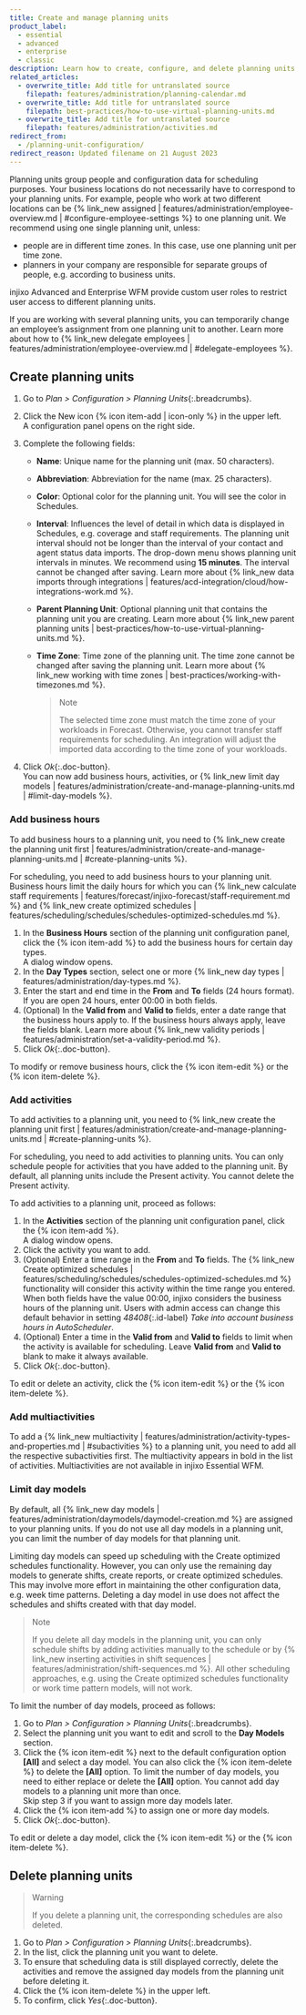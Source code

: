 ```yaml
---
title: Create and manage planning units
product_label:
  - essential
  - advanced
  - enterprise
  - classic
description: Learn how to create, configure, and delete planning units.
related_articles:
  - overwrite_title: Add title for untranslated source
    filepath: features/administration/planning-calendar.md
  - overwrite_title: Add title for untranslated source
    filepath: best-practices/how-to-use-virtual-planning-units.md
  - overwrite_title: Add title for untranslated source
    filepath: features/administration/activities.md
redirect_from:
  - /planning-unit-configuration/
redirect_reason: Updated filename on 21 August 2023
---
```


Planning units group people and configuration data for scheduling purposes. Your business locations do not necessarily have to correspond to your planning units. For example, people who work at two different locations can be {% link_new assigned | features/administration/employee-overview.md | #configure-employee-settings %} to one planning unit. We recommend using one single planning unit, unless:

- people are in different time zones. In this case, use one planning unit per time zone.
- planners in your company are responsible for separate groups of people, e.g. according to business units.

injixo Advanced and Enterprise WFM provide custom user roles to restrict user access to different planning units.

If you are working with several planning units, you can temporarily change an employee’s assignment from one planning unit to another. Learn more about how to {% link_new delegate employees | features/administration/employee-overview.md | #delegate-employees %}.

## Create planning units

1. Go to _Plan > Configuration > Planning Units_{:.breadcrumbs}.
2. Click the New icon {% icon item-add | icon-only %} in the upper left.  
   A configuration panel opens on the right side.
3. Complete the following fields:

   - **Name**: Unique name for the planning unit (max. 50 characters).
   - **Abbreviation**: Abbreviation for the name (max. 25 characters).
   - **Color**: Optional color for the planning unit. You will see the color in Schedules.
   - **Interval**: Influences the level of detail in which data is displayed in Schedules, e.g. coverage and staff requirements. The planning unit interval should not be longer than the interval of your contact and agent status data imports. The drop-down menu shows planning unit intervals in minutes. We recommend using **15&nbsp;minutes**. The interval cannot be changed after saving. Learn more about {% link_new data imports through integrations | features/acd-integration/cloud/how-integrations-work.md %}.
   - **Parent Planning Unit**: Optional planning unit that contains the planning unit you are creating. Learn more about {% link_new parent planning units | best-practices/how-to-use-virtual-planning-units.md %}.
   - **Time Zone**: Time zone of the planning unit. The time zone cannot be changed after saving the planning unit. Learn more about {% link_new working with time zones | best-practices/working-with-timezones.md %}.

     > Note
     >
     > The selected time zone must match the time zone of your workloads in Forecast. Otherwise, you cannot transfer staff requirements for scheduling. An integration will adjust the imported data according to the time zone of your workloads.

4. Click _Ok_{:.doc-button}.  
   You can now add business hours, activities, or {% link_new limit day models | features/administration/create-and-manage-planning-units.md | #limit-day-models %}.

### Add business hours

To add business hours to a planning unit, you need to {% link_new create the planning unit first | features/administration/create-and-manage-planning-units.md | #create-planning-units %}.

For scheduling, you need to add business hours to your planning unit. Business hours limit the daily hours for which you can {% link_new calculate staff requirements | features/forecast/injixo-forecast/staff-requirement.md %} and {% link_new create optimized schedules | features/scheduling/schedules/schedules-optimized-schedules.md %}. <!-- special public holiday day types or part of the linked article? -->

1. In the **Business Hours** section of the planning unit configuration panel, click the {% icon item-add %} to add the business hours for certain day types.  
   A dialog window opens.
2. In the **Day Types** section, select one or more {% link_new day types | features/administration/day-types.md %}.
3. Enter the start and end time in the **From** and **To** fields (24&nbsp;hours format). If you are open 24&nbsp;hours, enter 00:00 in both fields.
4. (Optional) In the **Valid from** and **Valid to** fields, enter a date range that the business hours apply to. If the business hours always apply, leave the fields blank. Learn more about {% link_new validity periods | features/administration/set-a-validity-period.md %}.
5. Click _Ok_{:.doc-button}.

To modify or remove business hours, click the {% icon item-edit %} or the {% icon item-delete %}.

### Add activities

To add activities to a planning unit, you need to {% link_new create the planning unit first | features/administration/create-and-manage-planning-units.md | #create-planning-units %}.

For scheduling, you need to add activities to planning units. You can only schedule people for activities that you have added to the planning unit. By default, all planning units include the Present activity. You cannot delete the Present activity.

To add activities to a planning unit, proceed as follows:

1. In the **Activities** section of the planning unit configuration panel, click the {% icon item-add %}.  
   A dialog window opens.
2. Click the activity you want to add.
3. (Optional) Enter a time range in the **From** and **To** fields. The {% link_new Create optimized schedules | features/scheduling/schedules/schedules-optimized-schedules.md %} functionality will consider this activity within the time range you entered. When both fields have the value 00:00, injixo considers the business hours of the planning unit. Users with admin access can change this default behavior in setting _48408_{:.id-label} _Take into account business hours in AutoScheduler_.
4. (Optional) Enter a time in the **Valid from** and **Valid to** fields to limit when the activity is available for scheduling. Leave **Valid from** and **Valid to** blank to make it always available.
5. Click _Ok_{:.doc-button}.

To edit or delete an activity, click the {% icon item-edit %} or the {% icon item-delete %}.

### Add multiactivities

To add a {% link_new multiactivity | features/administration/activity-types-and-properties.md | #subactivities %} to a planning unit, you need to add all the respective subactivities first. The multiactivity appears in bold in the list of activities. Multiactivities are not available in injixo Essential WFM.

### Limit day models

By default, all {% link_new day models | features/administration/daymodels/daymodel-creation.md %} are assigned to your planning units. If you do not use all day models in a planning unit, you can limit the number of day models for that planning unit.

Limiting day models can speed up scheduling with the Create optimized schedules functionality. However, you can only use the remaining day models to generate shifts, create reports, or create optimized schedules. This may involve more effort in maintaining the other configuration data, e.g. week time patterns. Deleting a day model in use does not affect the schedules and shifts created with that day model.

> Note
> 
> If you delete all day models in the planning unit, you can only schedule shifts by adding activities manually to the schedule or by {% link_new inserting activities in shift sequences | features/administration/shift-sequences.md %}. All other scheduling approaches, e.g. using the Create optimized schedules functionality or work time pattern models, will not work.

To limit the number of day models, proceed as follows:

1. Go to _Plan > Configuration > Planning Units_{:.breadcrumbs}.
2. Select the planning unit you want to edit and scroll to the **Day Models** section.
3. Click the {% icon item-edit %} next to the default configuration option **[All]** and select a day model. You can also click the {% icon item-delete %} to delete the **[All]** option. To limit the number of day models, you need to either replace or delete the **[All]** option. You cannot add day models to a planning unit more than once.  
   Skip step 3 if you want to assign more day models later.
4. Click the {% icon item-add %} to assign one or more day models.
5. Click _Ok_{:.doc-button}.

To edit or delete a day model, click the {% icon item-edit %} or the {% icon item-delete %}.

## Delete planning units

> Warning
> 
> If you delete a planning unit, the corresponding schedules are also deleted.

1. Go to _Plan > Configuration > Planning Units_{:.breadcrumbs}.
2. In the list, click the planning unit you want to delete.
3. To ensure that scheduling data is still displayed correctly, delete the activities and remove the assigned day models from the planning unit before deleting it.
4. Click the {% icon item-delete %} in the upper left.
5. To confirm, click _Yes_{:.doc-button}.
